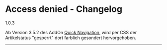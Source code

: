Access denied - Changelog
================================================================================

1.0.3

Ab Version 3.5.2 des AddOn [Quick Navigation](https://github.com/FriendsOfREDAXO/quick_navigation/blob/master/CHANGELOG.md), wird per CSS der Artikelstatus "gesperrt" dort farblich gesondert hervorgehoben.

--------------------------------------------------------------------------------
